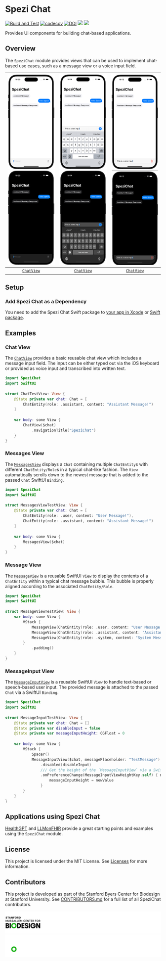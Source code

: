 <!--
                  
This source file is part of the Stanford Spezi open source project

SPDX-FileCopyrightText: 2022 Stanford University and the project authors (see CONTRIBUTORS.md)

SPDX-License-Identifier: MIT
             
-->

# Spezi Chat

[![Build and Test](https://github.com/StanfordSpezi/SpeziChat/actions/workflows/build-and-test.yml/badge.svg)](https://github.com/StanfordSpezi/SpeziChat/actions/workflows/build-and-test.yml)
[![codecov](https://codecov.io/gh/StanfordSpezi/SpeziChat/branch/main/graph/badge.svg?token=X7BQYSUKOH)](https://codecov.io/gh/StanfordSpezi/SpeziChat)
[![DOI](https://zenodo.org/badge/573230182.svg)](https://zenodo.org/badge/latestdoi/573230182)
[![](https://img.shields.io/endpoint?url=https%3A%2F%2Fswiftpackageindex.com%2Fapi%2Fpackages%2FStanfordSpezi%2FSpeziChat%2Fbadge%3Ftype%3Dswift-versions)](https://swiftpackageindex.com/StanfordSpezi/SpeziChat)
[![](https://img.shields.io/endpoint?url=https%3A%2F%2Fswiftpackageindex.com%2Fapi%2Fpackages%2FStanfordSpezi%2FSpeziChat%2Fbadge%3Ftype%3Dplatforms)](https://swiftpackageindex.com/StanfordSpezi/SpeziChat)

Provides UI components for building chat-based applications.

## Overview

The `SpeziChat` module provides views that can be used to implement chat-based use cases, such as a message view or a voice input field.

|![Screenshot displaying the regular chat view.](Sources/SpeziChat/SpeziChat.docc/Resources/ChatView.png#gh-light-mode-only) ![Screenshot displaying the regular chat view.](Sources/SpeziChat/SpeziChat.docc/Resources/ChatView~dark.png#gh-dark-mode-only)|![Screenshot displaying the text input chat view.](Sources/SpeziChat/SpeziChat.docc/Resources/ChatView+TextInput.png#gh-light-mode-only) ![Screenshot displaying the text input chat view.](Sources/SpeziChat/SpeziChat.docc/Resources/ChatView+TextInput~dark.png#gh-dark-mode-only)|![Screenshot displaying the voice input chat view.](Sources/SpeziChat/SpeziChat.docc/Resources/ChatView+VoiceInput.png#gh-light-mode-only) ![Screenshot displaying the voice input chat view.](Sources/SpeziChat/SpeziChat.docc/Resources/ChatView+VoiceInput~dark.png#gh-dark-mode-only)
|:--:|:--:|:--:|
|[`ChatView`](https://swiftpackageindex.com/stanfordspezi/spezichat/documentation/spezichat/chatview)|[`ChatView`](https://swiftpackageindex.com/stanfordspezi/spezichat/documentation/spezichat/chatview)|[`ChatView`](https://swiftpackageindex.com/stanfordspezi/spezichat/documentation/spezichat/chatview)|

## Setup

### Add Spezi Chat as a Dependency

You need to add the Spezi Chat Swift package to
[your app in Xcode](https://developer.apple.com/documentation/xcode/adding-package-dependencies-to-your-app#) or
[Swift package](https://developer.apple.com/documentation/xcode/creating-a-standalone-swift-package-with-xcode#Add-a-dependency-on-another-Swift-package).

## Examples

### Chat View

The [`ChatView`](https://swiftpackageindex.com/stanfordspezi/spezichat/documentation/spezichat/chatview) provides a basic reusable chat view which includes a message input field. The input can be either typed out via the iOS keyboard or provided as voice input and transcribed into written text.

```swift
import SpeziChat
import SwiftUI

struct ChatTestView: View {
    @State private var chat: Chat = [
        ChatEntity(role: .assistant, content: "Assistant Message!")
    ]

    var body: some View {
        ChatView($chat)
            .navigationTitle("SpeziChat")
    }
}
```

### Messages View

The [`MessagesView`](https://swiftpackageindex.com/stanfordspezi/spezichat/documentation/spezichat/messagesview) displays a `Chat` containing multiple `ChatEntity`s with different `ChatEntity/Role`s in a typical chat-like fashion.
The `View` automatically scrolls down to the newest message that is added to the passed `Chat` SwiftUI `Binding`.

```swift
import SpeziChat
import SwiftUI

struct MessagesViewTestView: View {
    @State private var chat: Chat = [
        ChatEntity(role: .user, content: "User Message!"),
        ChatEntity(role: .assistant, content: "Assistant Message!")
    ]

    var body: some View {
        MessagesView($chat)
    }
}
```

### Message View

The [`MessageView`](https://swiftpackageindex.com/stanfordspezi/spezichat/documentation/spezichat/messageview) is a reusable SwiftUI `View` to display the contents of a `ChatEntity` within a typical chat message bubble. This bubble is properly aligned according to the associated `ChatEntity/Role`.

```swift
import SpeziChat
import SwiftUI

struct MessageViewTestView: View {
    var body: some View {
        VStack {
            MessageView(ChatEntity(role: .user, content: "User Message!"))
            MessageView(ChatEntity(role: .assistant, content: "Assistant Message!"))
            MessageView(ChatEntity(role: .system, content: "System Message (hidden)!"))
        }
            .padding()
    }
}
```

### MessageInput View

The [`MessageInputView`](https://swiftpackageindex.com/stanfordspezi/spezichat/documentation/spezichat/messageinputview) is a reusable SwiftUI `View` to handle text-based or speech-based user input. The provided message is attached to the passed `Chat` via a SwiftUI `Binding`.

```swift
import SpeziChat
import SwiftUI

struct MessageInputTestView: View {
    @State private var chat: Chat = []
    @State private var disableInput = false
    @State private var messageInputHeight: CGFloat = 0
    
    var body: some View {
        VStack {
            Spacer()
            MessageInputView($chat, messagePlaceholder: "TestMessage")
                .disabled(disableInput)
                /// Get the height of the `MessageInputView` via a SwiftUI `PreferenceKey`
                .onPreferenceChange(MessageInputViewHeightKey.self) { newValue in
                    messageInputHeight = newValue
                }
        }
    }
}
```

## Applications using Spezi Chat

[HealthGPT](https://github.com/StanfordBDHG/HealthGPT) and [LLMonFHIR](https://github.com/StanfordBDHG/LLMonFHIR) provide a great starting points and examples using the `SpeziChat` module.

## License
This project is licensed under the MIT License. See [Licenses](https://github.com/StanfordSpezi/SpeziChat/tree/main/LICENSES) for more information.

## Contributors
This project is developed as part of the Stanford Byers Center for Biodesign at Stanford University.
See [CONTRIBUTORS.md](https://github.com/StanfordSpezi/SpeziChat/tree/main/CONTRIBUTORS.md) for a full list of all SpeziChat contributors.

![Stanford Byers Center for Biodesign Logo](https://raw.githubusercontent.com/StanfordBDHG/.github/main/assets/biodesign-footer-light.png#gh-light-mode-only)
![Stanford Byers Center for Biodesign Logo](https://raw.githubusercontent.com/StanfordBDHG/.github/main/assets/biodesign-footer-dark.png#gh-dark-mode-only)
